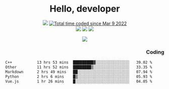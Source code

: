 # <div align='center' >Hello, developer</div>

<div align='center'>
  <a ><img src="https://img.shields.io/badge/dynamic/json?url=https%3A%2F%2Fapi.swo.moe%2Fstats%2Fgithub%2FFree-Aaron-Li&query=count&color=181717&label=GitHub&labelColor=282c34&logo=github&suffix=+follows&cacheSeconds=3600"></a>
  <a href="https://wakatime.com/@fe40087f-8eae-48dc-9950-ad0633db1591"><img src="https://wakatime.com/badge/user/fe40087f-8eae-48dc-9950-ad0633db1591.svg" alt="Total time coded since Mar 9 2022" /></a>
</div>
<div align='center'>
  <a><img src="https://img.shields.io/badge/Rookie-blue?style=plastic&logo=c&logoColor=blue&labelColor=F5B7DB"></a>
  <a><img src="https://img.shields.io/badge/Rookie-blue?style=plastic&logo=c%2B%2B&logoColor=blue&labelColor=F5B7DB"></a> 
  <a><img src="https://img.shields.io/badge/Rookie-blue?style=plastic&logo=python&logoColor=blue&labelColor=F5B7DB"></a> 
</div>

<p align="center">
  <img src="https://readme-typing-svg.demolab.com/?lines=你好!+开发者;Hello!+ developer&font=Fira%20Code&center=true&width=380&height=50&duration=4000&pause=1000">
</p>


<div align='right'>
  <h3>Coding</h3>
</div>

<!--START_SECTION:waka-->

```txt
C++           13 hrs 53 mins  █████████▓░░░░░░░░░░░░░░░   39.02 %
Other         11 hrs 52 mins  ████████▒░░░░░░░░░░░░░░░░   33.35 %
Markdown      2 hrs 49 mins   ██░░░░░░░░░░░░░░░░░░░░░░░   07.94 %
Python        2 hrs 6 mins    █▒░░░░░░░░░░░░░░░░░░░░░░░   05.93 %
Vue.js        1 hr 26 mins    █░░░░░░░░░░░░░░░░░░░░░░░░   04.05 %
```

<!--END_SECTION:waka-->




